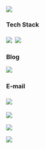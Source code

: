 <img src="https://user-images.githubusercontent.com/62370144/135639197-67942246-7b47-4ed0-8e0f-9eee916629c7.png"/>
<h3>Tech Stack<h3>
<p>
 <img src="https://img.shields.io/badge/Android-3DDC84?style=flat-square&logo=Android&logoColor=white"/>&nbsp
 <img src="https://img.shields.io/badge/Kotlin-0095D5?style=flat-square&logo=Kotlin&logoColor=white"/>&nbsp
</p>
<h3>Blog</h3>
<p>
  <a href="https://velog.io/@heymoko"><img src="https://img.shields.io/badge/Velog-11B48A?style=flat-square&logo=Vimeo&logoColor=white&link=https://velog.io/@heymoko"/></a>&nbsp
</p>
<p>  
<h3>E-mail<h3>
<img src="https://img.shields.io/badge/email-heymoko@kakao.com-yellow"/>&nbsp
  </p>
<p> 
<p>
  <img src="https://github-readme-stats.vercel.app/api?username=heyMoko&show_icons=true&theme=default"/>
 
</p> 
  <img src="https://github-readme-stats.vercel.app/api/top-langs/?username=heyMoko&layout=compact&theme=default&langs_count=4"/>
</p>
    
<img src="https://user-images.githubusercontent.com/62370144/135639999-d6b8dc93-981e-46ab-a3dd-601843ad7435.png"/>



